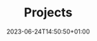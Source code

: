 ---
title: "Projects"
date: 2023-06-24T14:50:50+01:00
draft: false
showAuthor: true
showAuthorBottom: true
---